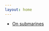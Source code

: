 ```yaml
---
layout: home
---
```


[//]: # (A test comment before main body text.)

* [On submarines](https://grannycart.net/subworld-pages/)
	     


